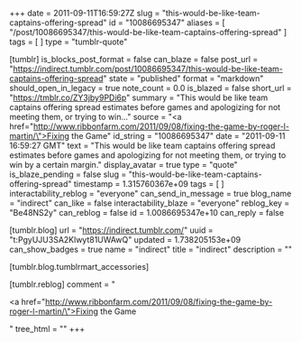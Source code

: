 +++
date = 2011-09-11T16:59:27Z
slug = "this-would-be-like-team-captains-offering-spread"
id = "10086695347"
aliases = [ "/post/10086695347/this-would-be-like-team-captains-offering-spread" ]
tags = [ ]
type = "tumblr-quote"

[tumblr]
is_blocks_post_format = false
can_blaze = false
post_url = "https://indirect.tumblr.com/post/10086695347/this-would-be-like-team-captains-offering-spread"
state = "published"
format = "markdown"
should_open_in_legacy = true
note_count = 0.0
is_blazed = false
short_url = "https://tmblr.co/ZY3jby9PDi6p"
summary = "This would be like team captains offering spread estimates before games and apologizing for not meeting them, or trying to win..."
source = "<a href=\"http://www.ribbonfarm.com/2011/09/08/fixing-the-game-by-roger-l-martin/\">Fixing the Game</a>"
id_string = "10086695347"
date = "2011-09-11 16:59:27 GMT"
text = "This would be like team captains offering spread estimates before games and apologizing for not meeting them, or trying to win by a certain margin."
display_avatar = true
type = "quote"
is_blaze_pending = false
slug = "this-would-be-like-team-captains-offering-spread"
timestamp = 1.315760367e+09
tags = [ ]
interactability_reblog = "everyone"
can_send_in_message = true
blog_name = "indirect"
can_like = false
interactability_blaze = "everyone"
reblog_key = "Be48NS2y"
can_reblog = false
id = 1.0086695347e+10
can_reply = false

[tumblr.blog]
url = "https://indirect.tumblr.com/"
uuid = "t:PgyUJU3SA2Klwyt81UWAwQ"
updated = 1.738205153e+09
can_show_badges = true
name = "indirect"
title = "indirect"
description = ""

[tumblr.blog.tumblrmart_accessories]

[tumblr.reblog]
comment = "<p><a href=\"http://www.ribbonfarm.com/2011/09/08/fixing-the-game-by-roger-l-martin/\">Fixing the Game</a></p>"
tree_html = ""
+++
